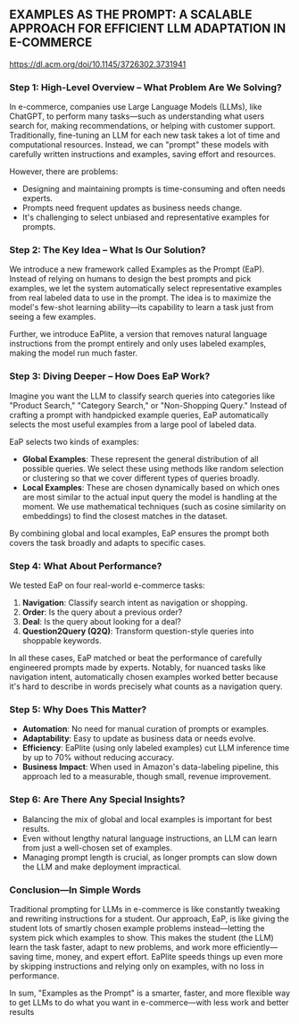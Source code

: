 ## EXAMPLES AS THE PROMPT: A SCALABLE APPROACH FOR EFFICIENT LLM ADAPTATION IN E-COMMERCE
https://dl.acm.org/doi/10.1145/3726302.3731941

### **Step 1: High-Level Overview – What Problem Are We Solving?** 
In e-commerce, companies use Large Language Models (LLMs), like ChatGPT, to perform many tasks—such as understanding what users search for, making recommendations, or helping with customer support. Traditionally, fine-tuning an LLM for each new task takes a lot of time and computational resources. Instead, we can "prompt" these models with carefully written instructions and examples, saving effort and resources.

However, there are problems:

- Designing and maintaining prompts is time-consuming and often needs experts.
- Prompts need frequent updates as business needs change.
- It's challenging to select unbiased and representative examples for prompts.

### **Step 2: The Key Idea – What Is Our Solution?** 
We introduce a new framework called Examples as the Prompt (EaP). Instead of relying on humans to design the best prompts and pick examples, we let the system automatically select representative examples from real labeled data to use in the prompt. The idea is to maximize the model's few-shot learning ability—its capability to learn a task just from seeing a few examples.

Further, we introduce EaPlite, a version that removes natural language instructions from the prompt entirely and only uses labeled examples, making the model run much faster.

### **Step 3: Diving Deeper – How Does EaP Work?** 
Imagine you want the LLM to classify search queries into categories like "Product Search," "Category Search," or "Non-Shopping Query." Instead of crafting a prompt with handpicked example queries, EaP automatically selects the most useful examples from a large pool of labeled data.

EaP selects two kinds of examples:

- **Global Examples**: These represent the general distribution of all possible queries. We select these using methods like random selection or clustering so that we cover different types of queries broadly.
- **Local Examples**: These are chosen dynamically based on which ones are most similar to the actual input query the model is handling at the moment. We use mathematical techniques (such as cosine similarity on embeddings) to find the closest matches in the dataset.

By combining global and local examples, EaP ensures the prompt both covers the task broadly and adapts to specific cases.

### **Step 4: What About Performance?** 
We tested EaP on four real-world e-commerce tasks:

1. **Navigation**: Classify search intent as navigation or shopping.
2. **Order**: Is the query about a previous order?
3. **Deal**: Is the query about looking for a deal?
4. **Question2Query (Q2Q)**: Transform question-style queries into shoppable keywords.

In all these cases, EaP matched or beat the performance of carefully engineered prompts made by experts. Notably, for nuanced tasks like navigation intent, automatically chosen examples worked better because it's hard to describe in words precisely what counts as a navigation query.

### **Step 5: Why Does This Matter?**

- **Automation**: No need for manual curation of prompts or examples.
- **Adaptability**: Easy to update as business data or needs evolve.
- **Efficiency**: EaPlite (using only labeled examples) cut LLM inference time by up to 70% without reducing accuracy.
- **Business Impact**: When used in Amazon's data-labeling pipeline, this approach led to a measurable, though small, revenue improvement.

### **Step 6: Are There Any Special Insights?**

- Balancing the mix of global and local examples is important for best results.
- Even without lengthy natural language instructions, an LLM can learn from just a well-chosen set of examples.
- Managing prompt length is crucial, as longer prompts can slow down the LLM and make deployment impractical.

### **Conclusion—In Simple Words** 
Traditional prompting for LLMs in e-commerce is like constantly tweaking and rewriting instructions for a student. Our approach, EaP, is like giving the student lots of smartly chosen example problems instead—letting the system pick which examples to show. This makes the student (the LLM) learn the task faster, adapt to new problems, and work more efficiently—saving time, money, and expert effort. EaPlite speeds things up even more by skipping instructions and relying only on examples, with no loss in performance.

In sum, "Examples as the Prompt" is a smarter, faster, and more flexible way to get LLMs to do what you want in e-commerce—with less work and better results
